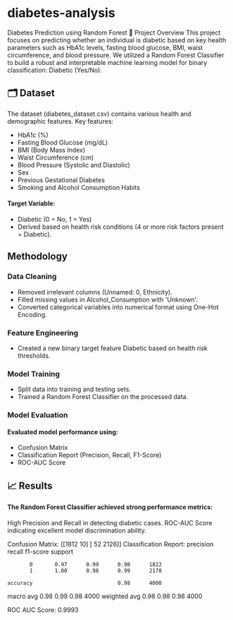 # diabetes-analysis

Diabetes Prediction using Random Forest
📄 Project Overview
This project focuses on predicting whether an individual is diabetic based on key health parameters such as HbA1c levels, fasting blood glucose, BMI, waist circumference, and blood pressure.
We utilized a Random Forest Classifier to build a robust and interpretable machine learning model for binary classification: Diabetic (Yes/No).

## 🗂️ Dataset
The dataset (diabetes_dataset.csv) contains various health and demographic features.
Key features:

- HbA1c (%)
- Fasting Blood Glucose (mg/dL)
- BMI (Body Mass Index)
- Waist Circumference (cm)
- Blood Pressure (Systolic and Diastolic)
- Sex
- Previous Gestational Diabetes
- Smoking and Alcohol Consumption Habits

#### Target Variable:
- Diabetic (0 = No, 1 = Yes)
- Derived based on health risk conditions (4 or more risk factors present = Diabetic).

## Methodology

### Data Cleaning
- Removed irrelevant columns (Unnamed: 0, Ethnicity).
- Filled missing values in Alcohol_Consumption with 'Unknown'.
- Converted categorical variables into numerical format using One-Hot Encoding.

### Feature Engineering
- Created a new binary target feature Diabetic based on health risk thresholds.

### Model Training
- Split data into training and testing sets.
- Trained a Random Forest Classifier on the processed data.

### Model Evaluation
#### Evaluated model performance using:
- Confusion Matrix
- Classification Report (Precision, Recall, F1-Score)
- ROC-AUC Score

## 📈 Results
#### The Random Forest Classifier achieved strong performance metrics:
High Precision and Recall in detecting diabetic cases.
ROC-AUC Score indicating excellent model discrimination ability.

Confusion Matrix:
[[1812   10]
 [  52 2126]]
Classification Report:
              precision    recall  f1-score   support

           0       0.97      0.99      0.98      1822
           1       1.00      0.98      0.99      2178

    accuracy                           0.98      4000
   macro avg       0.98      0.99      0.98      4000
weighted avg       0.98      0.98      0.98      4000

ROC AUC Score: 0.9993

